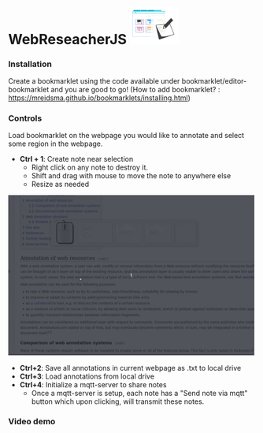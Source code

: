 # WebReseacherJS <img width=100px src="logo.png">


### Installation

Create a bookmarklet using the code available under bookmarklet/editor-bookmarklet and you are good to go! (How to add bookmarklet? : https://mreidsma.github.io/bookmarklets/installing.html)


### Controls 


Load bookmarklet on the webpage you would like to annotate and select some region in the webpage. 
- **Ctrl + 1**: Create note near selection
  - Right click on any note to destroy it.
  - Shift and drag with mouse to move the note to anywhere else
  - Resize as needed
<img width=500px src="demo.gif">



- **Ctrl+2**: Save all annotations in current webpage as .txt to local drive
- **Ctrl+3**: Load annotations from local drive
- **Ctrl+4**: Initialize a mqtt-server to share notes
  - Once a mqtt-server is setup, each note has a "Send note via mqtt" button which upon clicking, will transmit these notes.


### Video demo
